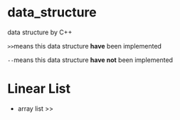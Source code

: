 # data_structure
data structure by C++

`>>`means this data structure **have** been implemented

`--`means this data structure **have not** been implemented

# Linear List

- array list >>